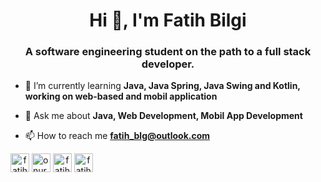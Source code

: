 <h1 align="center">Hi 👋, I'm Fatih Bilgi</h1>
<h3 align="center">A software engineering student on the path to a full stack developer.</h3>


- 🌱 I’m currently learning **Java, Java Spring, Java Swing and Kotlin, working on web-based and mobil application**


- 💬 Ask me about **Java, Web Development, Mobil App Development**


- 📫 How to reach me **fatih_blg@outlook.com**


<!-- [![Top Langs](https://github-readme-stats.vercel.app/api/top-langs/?username=fatihbilgi&layout=compact)](https://github.com/fatihbilgi)
<p> <img align="center" src="https://github-readme-stats.vercel.app/api?username=fatihbilgi&show_icons=true&theme=algolia" ;"alt="fatihbilgi" /></p>
<p align="center"> -->


  
 
<a href="https://www.linkedin.com/in/fatihbilgi/"  align="center" target="blank"><img align="center" src="https://upload.wikimedia.org/wikipedia/commons/thumb/c/ca/LinkedIn_logo_initials.png/768px-LinkedIn_logo_initials.png" alt="fatihbilgi" height="30" width="30" /></a>
<a href="https://www.instagram.com/fatihstagram1/" target="blank"><img align="center" src="https://cdn2.iconfinder.com/data/icons/social-media-2285/512/1_Instagram_colored_svg_1-256.png" alt="onursercanyilmaz" height="30" width="30" /></a>
<a href="mailto:fatih_blg@outlook.com"  align="center" target="blank"><img align="center" src="https://cdn3.iconfinder.com/data/icons/logos-brands-3/24/logo_brand_brands_logos_outlook-256.png" alt="fatihbilgi" height="30" width="30" /></a>
<a href="mailto:bilgi.fatih4@gmail.com"  align="center" target="blank"><img align="center" src="https://cdn4.iconfinder.com/data/icons/logos-brands-in-colors/48/google-gmail-128.png" alt="fatihbilgi" height="30" width="30" /></a>
</p>
